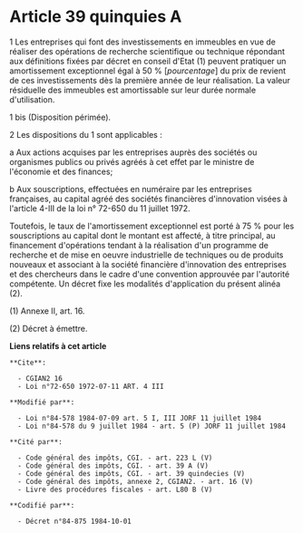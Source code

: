 # Article 39 quinquies A

1  Les entreprises qui font des investissements en immeubles en vue de réaliser des opérations de recherche scientifique ou
technique répondant aux définitions fixées par décret en conseil d'Etat (1) peuvent pratiquer un amortissement exceptionnel
égal à 50 % [*pourcentage*] du prix de revient de ces investissements dès la première année de leur réalisation. La valeur
résiduelle des immeubles est amortissable sur leur durée normale d'utilisation.

1 bis  (Disposition périmée).

2  Les dispositions du 1 sont applicables :

a  Aux actions acquises par les entreprises auprès des sociétés ou organismes publics ou privés agréés à cet effet par le
ministre de l'économie et des finances;

b  Aux souscriptions, effectuées en numéraire par les entreprises françaises, au capital agréé des sociétés financières
d'innovation visées à l'article 4-III de la loi n° 72-650 du 11 juillet 1972.

Toutefois, le taux de l'amortissement exceptionnel est porté à 75 % pour les souscriptions au capital dont le montant est
affecté, à titre principal, au financement d'opérations tendant à la réalisation d'un programme de recherche et de mise en
oeuvre industrielle de techniques ou de produits nouveaux et associant à la société financière d'innovation des entreprises
et des chercheurs dans le cadre d'une convention approuvée par l'autorité compétente. Un décret fixe les modalités
d'application du présent alinéa (2).

(1) Annexe II, art. 16.

(2) Décret à émettre.

**Liens relatifs à cet article**

	**Cite**:

	  - CGIAN2 16
	  - Loi n°72-650 1972-07-11 ART. 4 III

	**Modifié par**:

	  - Loi n°84-578 1984-07-09 art. 5 I, III JORF 11 juillet 1984
	  - Loi n°84-578 du 9 juillet 1984 - art. 5 (P) JORF 11 juillet 1984

	**Cité par**:

	  - Code général des impôts, CGI. - art. 223 L (V)
	  - Code général des impôts, CGI. - art. 39 A (V)
	  - Code général des impôts, CGI. - art. 39 quindecies (V)
	  - Code général des impôts, annexe 2, CGIAN2. - art. 16 (V)
	  - Livre des procédures fiscales - art. L80 B (V)

	**Codifié par**:

	  - Décret n°84-875 1984-10-01
